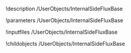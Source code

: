 !description /UserObjects/InternalSideFluxBase

!parameters /UserObjects/InternalSideFluxBase

!inputfiles /UserObjects/InternalSideFluxBase

!childobjects /UserObjects/InternalSideFluxBase
